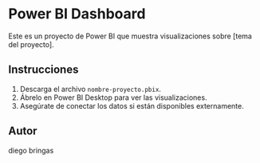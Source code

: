 # Power BI Dashboard

Este es un proyecto de Power BI que muestra visualizaciones sobre [tema del proyecto].

## Instrucciones
1. Descarga el archivo `nombre-proyecto.pbix`.
2. Ábrelo en Power BI Desktop para ver las visualizaciones.
3. Asegúrate de conectar los datos si están disponibles externamente.

## Autor
diego bringas
